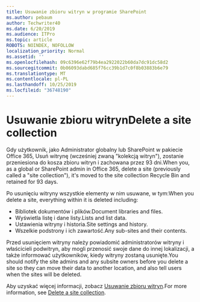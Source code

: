 ```yaml
---
title: Usuwanie zbioru witryn w programie SharePoint
ms.author: pebaum
author: Techwriter40
ms.date: 6/20/2019
ms.audience: ITPro
ms.topic: article
ROBOTS: NOINDEX, NOFOLLOW
localization_priority: Normal
ms.assetid: ''
ms.openlocfilehash: 09c6396e62f79b4ea2922022b60da7dc91dc58d2
ms.sourcegitcommit: 0b06093dabd685f76cc39b1d7c0f8b03883b6e79
ms.translationtype: MT
ms.contentlocale: pl-PL
ms.lasthandoff: 10/25/2019
ms.locfileid: "36748190"
---
```

# <a name="delete-a-site-collection"></a><span data-ttu-id="f2ad2-102">Usuwanie zbioru witryn</span><span class="sxs-lookup"><span data-stu-id="f2ad2-102">Delete a site collection</span></span>

<span data-ttu-id="f2ad2-103">Gdy użytkownik, jako Administrator globalny lub SharePoint w pakiecie Office 365, Usuń witrynę (wcześniej zwaną "kolekcją witryn"), zostanie przeniesiona do kosza zbioru witryn i zachowana przez 93 dni.</span><span class="sxs-lookup"><span data-stu-id="f2ad2-103">When you, as a global or SharePoint admin in Office 365, delete a site (previously called a "site collection"), it's moved to the site collection Recycle Bin and retained for 93 days.</span></span> 

<span data-ttu-id="f2ad2-104">Po usunięciu witryny wszystkie elementy w nim usuwane, w tym:</span><span class="sxs-lookup"><span data-stu-id="f2ad2-104">When you delete a site, everything within it is deleted including:</span></span>

- <span data-ttu-id="f2ad2-105">Bibliotek dokumentów i plików.</span><span class="sxs-lookup"><span data-stu-id="f2ad2-105">Document libraries and files.</span></span>
- <span data-ttu-id="f2ad2-106">Wyświetla listę i dane listy.</span><span class="sxs-lookup"><span data-stu-id="f2ad2-106">Lists and list data.</span></span>
- <span data-ttu-id="f2ad2-107">Ustawienia witryny i historia.</span><span class="sxs-lookup"><span data-stu-id="f2ad2-107">Site settings and history.</span></span>
- <span data-ttu-id="f2ad2-108">Wszelkie podstrony i ich zawartość.</span><span class="sxs-lookup"><span data-stu-id="f2ad2-108">Any sub-sites and their contents.</span></span>

<span data-ttu-id="f2ad2-109">Przed usunięciem witryny należy powiadomić administratorów witryny i właścicieli podwitryn, aby mogli przenosić swoje dane do innej lokalizacji, a także informować użytkowników, kiedy witryny zostaną usunięte.</span><span class="sxs-lookup"><span data-stu-id="f2ad2-109">You should notify the site admins and any subsite owners before you delete a site so they can move their data to another location, and also tell users when the sites will be deleted.</span></span> 

<span data-ttu-id="f2ad2-110">Aby uzyskać więcej informacji, zobacz [Usuwanie zbioru witryn](https://docs.microsoft.com/sharepoint/delete-site-collection).</span><span class="sxs-lookup"><span data-stu-id="f2ad2-110">For more information, see [Delete a site collection](https://docs.microsoft.com/sharepoint/delete-site-collection).</span></span> 